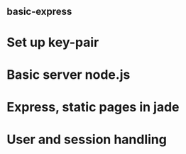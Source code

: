 basic-express
-------------


# Set up key-pair

# Basic server node.js

# Express, static pages in jade

# User and session handling
